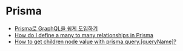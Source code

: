 # Prisma



- [Prisma로 GraphQL을 쉽게 도입하기](https://medium.com/labelstore/prisma%EB%A1%9C-graphql%EC%9D%84-%EC%89%BD%EA%B2%8C-%EB%8F%84%EC%9E%85%ED%95%98%EA%B8%B0-fa64dcf63382)
- [How do I define a many to many relationships in Prisma](https://www.prisma.io/forum/t/how-do-i-define-a-many-to-many-relationships-in-prisma/3129/1)
- [How to get children node value with prisma.query.[queryName]?](https://www.prisma.io/forum/t/how-to-get-children-node-value-with-prisma-query-queryname/5030)
